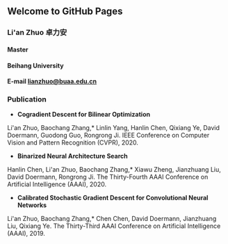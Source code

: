 ## Welcome to GitHub Pages

### Li'an Zhuo 卓力安
#### Master
#### Beihang University
#### E-mail lianzhuo@buaa.edu.cn

### Publication
- **Cogradient Descent for Bilinear Optimization**

Li'an Zhuo, Baochang Zhang,* Linlin Yang, Hanlin Chen, Qixiang Ye, David Doermann, Guodong Guo, Rongrong Ji. 
IEEE Conference on Computer Vision and Pattern Recognition (CVPR), 2020.
- **Binarized Neural Architecture Search**

Hanlin Chen, Li'an Zhuo, Baochang Zhang,* Xiawu Zheng, Jianzhuang Liu, David Doermann, Rongrong Ji. 
The Thirty-Fourth AAAI Conference on Artificial Intelligence (AAAI), 2020.
- **Calibrated Stochastic Gradient Descent for Convolutional Neural Networks**

Li'an Zhuo, Baochang Zhang,* Chen Chen, David Doermann, Jianzhuang Liu, Qixiang Ye. 
The Thirty-Third AAAI Conference on Artificial Intelligence (AAAI), 2019.
